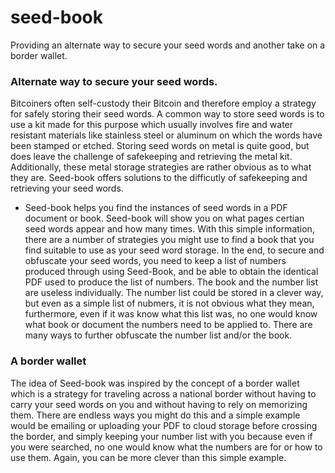# seed-book
Providing an alternate way to secure your seed words and another take on a border wallet.

### Alternate way to secure your seed words.

Bitcoiners often self-custody their Bitcoin and therefore employ a strategy for safely storing their seed words. A common way to store seed words is to use a kit made for this purpose which usually involves fire and water resistant materials like stainless steel or aluminum on which the words have been stamped or etched. Storing seed words on metal is quite good, but does leave the challenge of safekeeping and retrieving the metal kit. Additionally, these metal storage strategies are rather obvious as to what they are.
Seed-book offers solutions to the difficutly of safekeeping and retrieving your seed words.

* Seed-book helps you find the instances of seed words in a PDF document or book. Seed-book will show you on what pages certian seed words appear and how many times. With this simple information, there are a number of strategies you might use to find a book that you find suitable to use as your seed word storage. In the end, to secure and obfuscate your seed words, you need to keep a list of numbers produced through using Seed-Book, and be able to obtain the identical PDF used to produce the list of numbers. The book and the number list are useless individually. The number list could be stored in a clever way, but even as a simple list of nubmers, it is not obvious what they mean, furthermore, even if it was know what this list was, no one would know what book or document the numbers need to be applied to. There are many ways to further obfuscate the number list and/or the book.

### A border wallet

The idea of Seed-book was inspired by the concept of a border wallet which is a strategy for traveling across a national border without having to carry your seed words on you and without having to rely on memorizing them. There are endless ways you might do this and a simple example would be emailing or uploading your PDF to cloud storage before crossing the border, and simply keeping your number list with you because even if you were searched, no one would know what the numbers are for or how to use them. Again, you can be more clever than this simple example.
